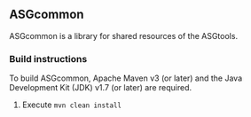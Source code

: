 ASGcommon
---------

ASGcommon is a library for shared resources of the ASGtools.

### Build instructions ###

To build ASGcommon, Apache Maven v3 (or later) and the Java Development Kit (JDK) v1.7 (or later) are required.

1. Execute `mvn clean install`
